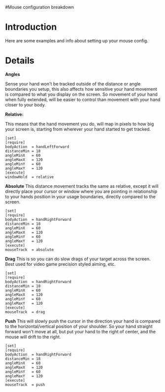 #Mouse configuration breakdown

# Introduction #

Here are some examples and info about setting up your mouse config.


# Details #

**Angles**

Sense your hand won't be tracked outside of the distance or angle boundaries you setup, this also affects how sensitive your hand movement is compared to what you display on the screen. So movement of your hand when fully extended, will be easier to control than movement with your hand closer to your body.


**Relative:**

This means that the hand movement you do, will map in pixels to how big your screen is, starting from wherever your hand started to get tracked.

```
[set]
[require]
bodyAction	= handLeftForward
distanceMin	= 18
angleMinX	= 60
angleMaxX	= 120
angleMinY	= 60
angleMaxY	= 120
[execute]
windowHold	= relative
```

**Absolute**
This distance movement tracks the same as relative, except it will directly place your cursor or window where you are pointing in relationship to your hands position in your usage boundaries, directly compared to the screen.

```
[set]
[require]
bodyAction	= handRightForward
distanceMin	= 18
angleMinX	= 60
angleMaxX	= 120
angleMinY	= 60
angleMaxY	= 120
[execute]
mouseTrack	= absolute
```

**Drag**
This is so you can do slow drags of your target across the screen. Best used for video game precision styled aiming, etc.

```
[set]
[require]
bodyAction	= handRightForward
distanceMin	= 18
angleMinX	= 60
angleMaxX	= 120
angleMinY	= 60
angleMaxY	= 120
[execute]
mouseTrack	= drag
```

**Push**
This will slowly push the cursor in the direction your hand is compared to the horizontal/vertical position of your shoulder. So your hand straight forward won't move at all, but put your hand to the right of center, and the mouse will drift to the right.

```
[set]
[require]
bodyAction	= handRightForward
distanceMin	= 18
angleMinX	= 60
angleMaxX	= 120
angleMinY	= 60
angleMaxY	= 120
[execute]
mouseTrack	= push
```